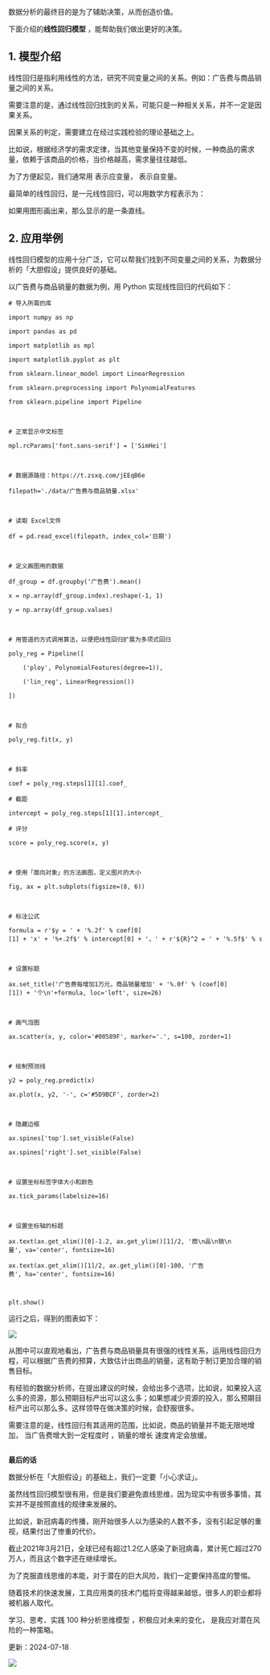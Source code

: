 数据分析的最终目的是为了辅助决策，从而创造价值。

下面介绍的**线性回归模型** ，能帮助我们做出更好的决策。

## **1. 模型介绍**

线性回归是指利用线性的方法，研究不同变量之间的关系。例如：广告费与商品销量之间的关系。

需要注意的是，通过线性回归找到的关系，可能只是一种相关关系，并不一定是因果关系。

因果关系的判定，需要建立在经过实践检验的理论基础之上。

比如说，根据经济学的需求定律，当其他变量保持不变的时候，一种商品的需求量，依赖于该商品的价格，当价格越高，需求量往往越低。

为了方便起见，我们通常用  表示应变量，  表示自变量。

最简单的线性回归，是一元线性回归，可以用数学方程表示为：

如果用图形画出来，那么显示的是一条直线。

## **2. 应用举例**

线性回归模型的应用十分广泛，它可以帮我们找到不同变量之间的关系，为数据分析的「大胆假设」提供良好的基础。

以广告费与商品销量的数据为例，用 Python 实现线性回归的代码如下：

    

    

    # 导入所需的库  

    import numpy as np  

    import pandas as pd  

    import matplotlib as mpl  

    import matplotlib.pyplot as plt  

    from sklearn.linear_model import LinearRegression  

    from sklearn.preprocessing import PolynomialFeatures  

    from sklearn.pipeline import Pipeline  

      

    # 正常显示中文标签  

    mpl.rcParams['font.sans-serif'] = ['SimHei']  

      

    # 数据源路径：https://t.zsxq.com/jEEqB6e  

    filepath='./data/广告费与商品销量.xlsx'  

      

    # 读取 Excel文件  

    df = pd.read_excel(filepath, index_col='日期')  

      

    # 定义画图用的数据  

    df_group = df.groupby('广告费').mean()  

    x = np.array(df_group.index).reshape(-1, 1)  

    y = np.array(df_group.values)  

      

    # 用管道的方式调用算法，以便把线性回归扩展为多项式回归  

    poly_reg = Pipeline([

        ('ploy', PolynomialFeatures(degree=1)),  

        ('lin_reg', LinearRegression())  

    ])  

      

    # 拟合  

    poly_reg.fit(x, y)  

      

    # 斜率  

    coef = poly_reg.steps[1][1].coef_  

    # 截距  

    intercept = poly_reg.steps[1][1].intercept_  

    # 评分  

    score = poly_reg.score(x, y)  

      

    # 使用「面向对象」的方法画图，定义图片的大小  

    fig, ax = plt.subplots(figsize=(8, 6))  

      

    # 标注公式  

    formula = r'$y = ' + '%.2f' % coef[0][1] + 'x' + '%+.2f$' % intercept[0] + '，' + r'${R}^2 = ' + '%.5f$' % score  

      

    # 设置标题  

    ax.set_title('广告费每增加1万元，商品销量增加' + '%.0f' % (coef[0][1]) + '个\n'+formula, loc='left', size=26)  

      

    # 画气泡图  

    ax.scatter(x, y, color='#00589F', marker='.', s=100, zorder=1)  

      

    # 绘制预测线  

    y2 = poly_reg.predict(x)  

    ax.plot(x, y2, '-', c='#5D9BCF', zorder=2)  

      

    # 隐藏边框  

    ax.spines['top'].set_visible(False)  

    ax.spines['right'].set_visible(False)  

      

    # 设置坐标标签字体大小和颜色  

    ax.tick_params(labelsize=16)  

      

    # 设置坐标轴的标题  

    ax.text(ax.get_xlim()[0]-1.2, ax.get_ylim()[1]/2, '商\n品\n销\n量', va='center', fontsize=16)  

    ax.text(ax.get_xlim()[1]/2, ax.get_ylim()[0]-100, '广告费', ha='center', fontsize=16)  

      

    plt.show()  

    

运行之后，得到的图表如下：

![](https://mmbiz.qpic.cn/mmbiz_jpg/giaycic3UNwo21FEicNia56ITKlibO3gFuP3WBcwMkkocibrH8hgJuiauTC4WaKXt2Zw2AJyClVRpIFibACUYMIlgNf5LQ/640?wx_fmt=jpeg) 

从图中可以直观地看出，广告费与商品销量具有很强的线性关系，运用线性回归方程，可以根据广告费的预算，大致估计出商品的销量，这有助于制订更加合理的销售目标。

有经验的数据分析师，在提出建议的时候，会给出多个选项，比如说，如果投入这么多的资源，那么预期目标产出可以这么多；如果想减少资源的投入，那么预期目标产出可以那么多。这样领导在做决策的时候，会舒服很多。

需要注意的是，线性回归有其适用的范围，比如说，商品的销量并不能无限地增加，  当广告费增大到一定程度时  ，销量的增长  速度肯定会放缓。

## 

**最后的话**

数据分析在「大胆假设」的基础上，我们一定要「小心求证」。

虽然线性回归模型很有用，但是我们要避免直线思维，因为现实中有很多事情，其实并不是按照直线的规律来发展的。

比如说，新冠病毒的传播，刚开始很多人以为感染的人数不多，没有引起足够的重视，结果付出了惨重的代价。

截止2021年3月21日，全球已经有超过1.2亿人感染了新冠病毒，累计死亡超过270万人，而且这个数字还在继续增长。

为了克服直线思维的本能，对于潜在的巨大风险，我们一定要保持高度的警惕。

随着技术的快速发展，工具应用类的技术门槛将变得越来越低，很多人的职业都将被机器人取代。

学习、思考、实践 100 种分析思维模型  ，积极应对未来的变化，  是我应对潜在风险的一种策略。

更新：2024-07-18

![](https://visitor-badge.laobi.icu/badge?page_id=sjhfx.linji&left_text=PageViews&right_color=%2300589F)